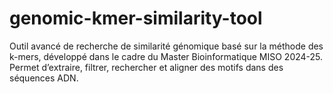 # genomic-kmer-similarity-tool
Outil avancé de recherche de similarité génomique basé sur la méthode des k-mers, développé dans le cadre du Master Bioinformatique MISO 2024-25. Permet d’extraire, filtrer, rechercher et aligner des motifs dans des séquences ADN.

